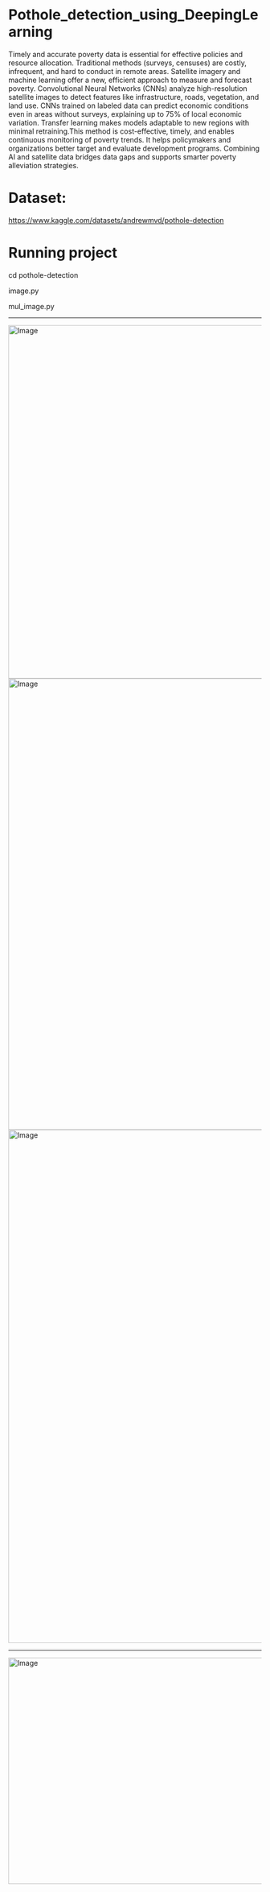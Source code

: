 # Pothole_detection_using_DeepingLearning


Timely and accurate poverty data is essential for effective policies and resource allocation.
Traditional methods (surveys, censuses) are costly, infrequent, and hard to conduct in remote areas.
Satellite imagery and machine learning offer a new, efficient approach to measure and forecast poverty.
Convolutional Neural Networks (CNNs) analyze high-resolution satellite images to detect features like infrastructure, roads, vegetation, and land use.
CNNs trained on labeled data can predict economic conditions even in areas without surveys, explaining up to 75% of local economic variation.
Transfer learning makes models adaptable to new regions with minimal retraining.This method is cost-effective, timely, and enables continuous 
monitoring of poverty trends. It helps policymakers and organizations better target and evaluate development programs.
Combining AI and satellite data bridges data gaps and supports smarter poverty alleviation strategies.

# Dataset:
https://www.kaggle.com/datasets/andrewmvd/pothole-detection
# Running project
cd pothole-detection

image.py

mul_image.py



_____________________________________________________________________________________________________________________________________________________________________________________________________________________
<img width="1639" height="702" alt="Image" src="https://github.com/user-attachments/assets/6650498f-acb7-45cf-a8b0-0577b7b7f617" />


<img width="1915" height="897" alt="Image" src="https://github.com/user-attachments/assets/9c01c667-5b3b-4853-b9e8-51c04572e84e" />


<img width="1920" height="1020" alt="Image" src="https://github.com/user-attachments/assets/e084f6fe-7912-4e75-a63c-807793f67754" />

_______________________________________________________________________________________________________________________________________________________________________________________________________________________

<img width="982" height="450" alt="Image" src="https://github.com/user-attachments/assets/418778d2-900c-431d-a31d-9346dded1a14" />
